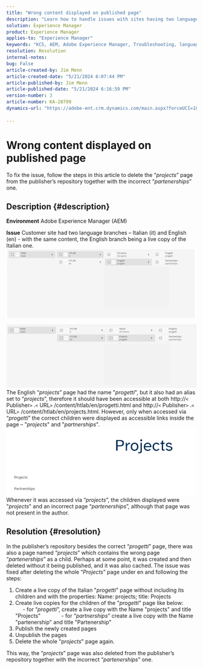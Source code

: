 ```yaml
---
title: "Wrong content displayed on published page"
description: "Learn how to handle issues with sites having two language branches."
solution: Experience Manager
product: Experience Manager
applies-to: "Experience Manager"
keywords: "KCS, AEM, Adobe Experience Manager, Troubleshooting, languages, content, published page, English, Italian"
resolution: Resolution
internal-notes: 
bug: False
article-created-by: Jim Menn
article-created-date: "5/21/2024 6:07:44 PM"
article-published-by: Jim Menn
article-published-date: "5/21/2024 6:16:59 PM"
version-number: 3
article-number: KA-20799
dynamics-url: "https://adobe-ent.crm.dynamics.com/main.aspx?forceUCI=1&pagetype=entityrecord&etn=knowledgearticle&id=78da3bff-9c17-ef11-9f8a-6045bd006268"

---
```

# Wrong content displayed on published page


To fix the issue, follow the steps in this article to delete the “*projects*” page from the publisher’s repository together with the incorrect “*partenerships*” one.

## Description {#description}


<b>Environment</b>
 Adobe Experience Manager (AEM)

<b>Issue</b>
 Customer site had two language branches – Italian (it) and English (en) - with the same content, the English branch being a live copy of the Italian one.
 ![](assets/___79da3bff-9c17-ef11-9f8a-6045bd006268___.png)

 ![](assets/___7bda3bff-9c17-ef11-9f8a-6045bd006268___.png)
 The English “*projects*” page had the name "*progetti*", but it also had an alias set to “*projects*”, therefore it should have been accessible at both http://`<` Publisher`>` .`<` URL`>` /content/htlab/en/progetti.html and http://`<` Publisher`>` .`<` URL`>` /content/htlab/en/projects.html.
 However, only when accessed via “*progetti*” the correct children were displayed as accessible links inside the page – "*projects*" and "*partnerships*".
 ![](assets/___7dda3bff-9c17-ef11-9f8a-6045bd006268___.png)
 Whenever it was accessed via “*projects*”, the children displayed were "*projects*" and an incorrect page “*partenerships*”, although that page was not present in the author.


## Resolution {#resolution}


In the publisher’s repository besides the correct “*progetti*” page, there was also a page named “*projects*” which contains the wrong page “*partenerships*” as a child. 
Perhaps at some point, it was created and then deleted without it being published, and it was also cached.
The issue was fixed after deleting the whole “*Projects*” page under en and following the steps:

1. Create a live copy of the Italian "*progetti*" page without including its children and with the properties: Name: projects; title: Projects 
2. Create live copies for the children of the "*progetti*" page like below: 
             - for “*progetti*”, create a live copy with the Name "projects" and title "Projects" 
             - for “*partnerships*” create a live copy with the Name "partenership" and title "Partenership"
3. Publish the newly created pages
4. Unpublish the pages
5. Delete the whole "p*rojects*" page again.

This way, the “*projects*” page was also deleted from the publisher’s repository together with the incorrect “*partenerships*” one.
